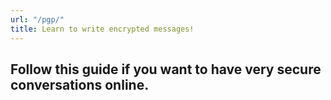 ```yaml
---
url: "/pgp/"
title: Learn to write encrypted messages!
---
```


## Follow this guide if you want to have very secure conversations online.
